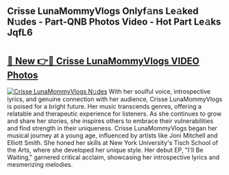 ## Crisse LunaMommyVlogs Onlyf𝚊ns Le𝚊ked N𝚞des - Part-QNB Photos Video - Hot Part Le𝚊ks JqfL6

# <h2><a href="http://ab71001.deff.icu/?id=Crisse+LunaMommyVlogs">🔗 New 👉🔴 Crisse LunaMommyVlogs VIDEO Photos</a></h2>

[![Crisse LunaMommyVlogs N𝚞des](https://i.imgur.com/rIISA9y.gif)](http://ab71001.deff.icu/?id=Crisse+LunaMommyVlogs)
With her soulful voice, introspective lyrics, and genuine connection with her audience, Crisse LunaMommyVlogs is poised for a bright future. Her music transcends genres, offering a relatable and therapeutic experience for listeners. As she continues to grow and share her stories, she inspires others to embrace their vulnerabilities and find strength in their uniqueness. Crisse LunaMommyVlogs began her musical journey at a young age, influenced by artists like Joni Mitchell and Elliott Smith. She honed her skills at New York University's Tisch School of the Arts, where she developed her unique style. Her debut EP, "I'll Be Waiting," garnered critical acclaim, showcasing her introspective lyrics and mesmerizing melodies.

